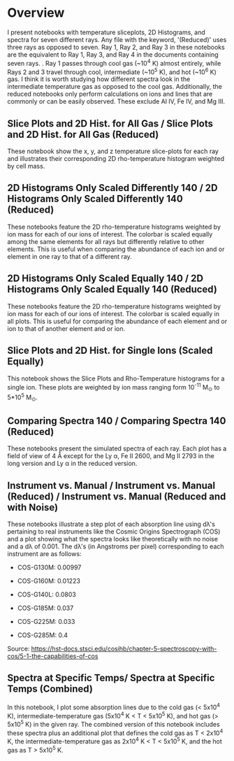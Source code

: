 # Overview

I present notebooks with temperature sliceplots, 2D Histograms, and spectra for seven different rays. Any file with the keyword, '(Reduced)' uses three rays as opposed to seven. Ray 1, Ray 2, and Ray 3 in these notebooks are the equivalent to Ray 1, Ray 3, and Ray 4 in the documents containing seven rays. . Ray 1 passes through cool gas (~10<sup>4</sup> K) almost entirely, while Rays 2 and 3 travel through cool, intermediate (~10<sup>5</sup> K), and hot (~10<sup>6</sup> K) gas. I think it is worth studying how different spectra look in the intermediate temperature gas as opposed to the cool gas. Additionally, the reduced notebooks only perform calculations on ions and lines that are commonly or can be easily observed. These exclude Al IV, Fe IV, and Mg III.


## Slice Plots and 2D Hist. for All Gas / Slice Plots and 2D Hist. for All Gas (Reduced)

These notebook show the x, y, and z temperature slice-plots for each ray and illustrates their corresponding 
2D rho-temperature histogram weighted by cell mass.


## 2D Histograms Only Scaled Differently 140 / 2D Histograms Only Scaled Differently 140 (Reduced)

These notebooks feature the 2D rho-temperature histograms weighted by ion mass for each of our ions of interest. The colorbar is scaled equally among 
the same elements for all rays but differently relative to other elements. This is useful when comparing the abundance of each ion and or element
in one ray to that of a different ray.

## 2D Histograms Only Scaled Equally 140 / 2D Histograms Only Scaled Equally 140 (Reduced)

These notebooks feature the 2D rho-temperature histograms weighted by ion mass for each of our ions of interest. The colorbar is scaled 
equally in all plots. This is useful for comparing the abundance of each element and or ion to that of another element and or ion.

## Slice Plots and 2D Hist. for Single Ions (Scaled Equally)

This notebook shows the Slice Plots and Rho-Temperature histograms for a single ion. These plots are weighted by ion mass ranging form 10<sup>-11</sup> M<sub>&odot;</sub> to 5*10<sup>5</sup> M<sub>&odot;</sub>.

## Comparing Spectra 140 / Comparing Spectra 140 (Reduced)

These notebooks present the simulated spectra of each ray. Each plot has a field of view of 4 &#8491; except for the Ly &alpha;, Fe II 2600, and Mg II 2793 in the long version and Ly &alpha; in the reduced version.

## Instrument vs. Manual / Instrument vs. Manual (Reduced) / Instrument vs. Manual (Reduced and with Noise)

These notebooks illustrate a step plot of each absorption line using d&lambda;'s pertaining to real instruments like the Cosmic Origins Spectrograph (COS) and a plot showing what the spectra looks like theoretically with no noise and a d&lambda; of 0.001.
The d&lambda;'s (in Angstroms per pixel) corresponding to each instrument are as follows:

- COS-G130M: 0.00997


- COS-G160M: 0.01223


- COS-G140L: 0.0803


- COS-G185M: 0.037


- COS-G225M: 0.033


- COS-G285M: 0.4


Source: https://hst-docs.stsci.edu/cosihb/chapter-5-spectroscopy-with-cos/5-1-the-capabilities-of-cos

## Spectra at Specific Temps/ Spectra at Specific Temps (Combined)

In this notebook, I plot some absorption lines due to the cold gas (< 5x10<sup>4</sup> K), intermediate-temperature gas 
(5x10<sup>4</sup> K < T < 5x10<sup>5</sup> K), and hot gas (> 5x10<sup>5</sup> K) in the given ray. The combined version of this notebook includes these spectra plus an additional plot that defines the cold gas as T < 2x10<sup>4</sup> K, the intermediate-temperature gas as 2x10<sup>4</sup> K < T < 5x10<sup>5</sup> K, and the hot gas as T > 5x10<sup>5</sup> K.
